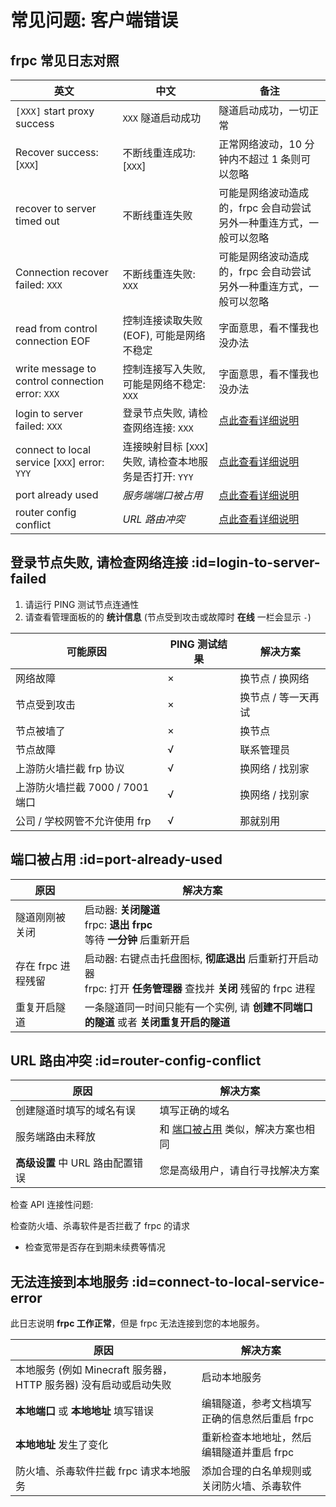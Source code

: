 # 常见问题: 客户端错误

## frpc 常见日志对照

| 英文 | 中文 | 备注 |
| --- | --- | --- |
| `[XXX]` start proxy success | `XXX` 隧道启动成功 | 隧道启动成功，一切正常 |
| Recover success: [`XXX`] | 不断线重连成功: [`XXX`] | 正常网络波动，10 分钟内不超过 1 条则可以忽略 |
| recover to server timed out | 不断线重连失败 | 可能是网络波动造成的，frpc 会自动尝试另外一种重连方式，一般可以忽略 |
| Connection recover failed: `XXX` | 不断线重连失败: `XXX` | 可能是网络波动造成的，frpc 会自动尝试另外一种重连方式，一般可以忽略 |
| read from control connection EOF | 控制连接读取失败 (EOF), 可能是网络不稳定 | 字面意思，看不懂我也没办法 |
| write message to control connection error: `XXX` | 控制连接写入失败, 可能是网络不稳定: `XXX` | 字面意思，看不懂我也没办法 |
| login to server failed: `XXX` | 登录节点失败, 请检查网络连接: `XXX` | [点此查看详细说明](#login-to-server-failed) |
| connect to local service [`XXX`] error: `YYY` | 连接映射目标 [`XXX`] 失败, 请检查本地服务是否打开: `YYY` | [点此查看详细说明](#connect-to-local-service-error) |
| port already used | *服务端端口被占用* | [点此查看详细说明](#port-already-used) |
| router config conflict | *URL 路由冲突* | [点此查看详细说明](#router-config-conflict) |

## 登录节点失败, 请检查网络连接 :id=login-to-server-failed

1. 请运行 PING 测试节点连通性
2. 请查看管理面板的的 **统计信息** (节点受到攻击或故障时 **在线** 一栏会显示 `-`)

| 可能原因 | PING 测试结果 | 解决方案 |
| --- | --- | --- |
| 网络故障 | × | 换节点 / 换网络 |
| 节点受到攻击 | × | 换节点 / 等一天再试 |
| 节点被墙了 | × | 换节点 |
| 节点故障 | √ | 联系管理员 |
| 上游防火墙拦截 frp 协议 | √ | 换网络 / 找别家 |
| 上游防火墙拦截 7000 / 7001 端口 | √ | 换网络 / 找别家 |
| 公司 / 学校网管不允许使用 frp | √ | 那就别用 |

## 端口被占用 :id=port-already-used

| 原因 | 解决方案 |
| --- | --- |
| 隧道刚刚被关闭 | 启动器: **关闭隧道** <br> frpc: **退出 frpc** <br> 等待 **一分钟** 后重新开启 |
| 存在 frpc 进程残留 | 启动器: 右键点击托盘图标, **彻底退出** 后重新打开启动器 <br> frpc: 打开 **任务管理器** 查找并 **关闭** 残留的 frpc 进程 |
| 重复开启隧道 | 一条隧道同一时间只能有一个实例, 请 **创建不同端口的隧道** 或者 **关闭重复开启的隧道** |

## URL 路由冲突 :id=router-config-conflict

| 原因 | 解决方案 |
| --- | --- |
| 创建隧道时填写的域名有误 | 填写正确的域名 |
| 服务端路由未释放 | 和 [端口被占用](#port-already-used) 类似，解决方案也相同 |
| **高级设置** 中 URL 路由配置错误 | 您是高级用户，请自行寻找解决方案 |

检查 API 连接性问题:

 检查防火墙、杀毒软件是否拦截了 frpc 的请求
- 检查宽带是否存在到期未续费等情况

## 无法连接到本地服务 :id=connect-to-local-service-error

此日志说明 **frpc 工作正常**，但是 frpc 无法连接到您的本地服务。

| 原因 | 解决方案 |
| --- | --- |
| 本地服务 (例如 Minecraft 服务器，HTTP 服务器) 没有启动或启动失败 | 启动本地服务 |
| **本地端口** 或 **本地地址** 填写错误 | 编辑隧道，参考文档填写正确的信息然后重启 frpc |
| **本地地址** 发生了变化 | 重新检查本地地址，然后编辑隧道并重启 frpc |
| 防火墙、杀毒软件拦截 frpc 请求本地服务 | 添加合理的白名单规则或关闭防火墙、杀毒软件 |
